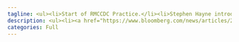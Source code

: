 ```yaml
---
tagline: <ul><li>Start of RMCCDC Practice.</li><li>Stephen Hayne introduced the exercise and what images the red and blue team will be working on.</li><li>Hayne also discussed several things each team will have to Harden/look into vulnerabilities about like SQL and ASP.</li><li>After his introduction, the club split into teams and each team worked out logistics.</li><li>Professor Joe Gersch brought up a interesting opportunity about the electrical and gas generators that have consoles that Hash Dump might be able to try to hack into. Will get more information at a later meeting.</li></ul>
description: <ul><li><a href="https://www.bloomberg.com/news/articles/2019-01-29/apple-bug-lets-iphone-users-listen-in-on-others-via-facetime?srnd=premium">Apple FaceTime Listening Bug</a></li><li><a href="https://www.nytimes.com/2018/12/20/us/politics/us-and-other-nations-to-announce-china-crackdown.html">US accuses China of infiltrating tech</a></li><li><a href="https://collegian.com/2018/09/greg-myre-visits-csu-discusses-current-state-of-national-security/">Greg Myre visits CSU, discusses national security</a></li></ul>
categories: Full
---
```

